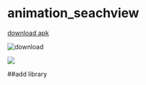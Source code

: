 # animation_seachview

[download  apk](http://fir.im/mu6c)


![download](https://github.com/tengbinlive/animation_seachview/blob/master/image/download.png)


![](https://github.com/tengbinlive/animation_seachview/blob/master/image/demo.gif) 

##add library
